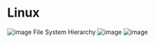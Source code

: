 # Linux
![image](https://github.com/adityasneo/Linux/assets/128022129/9b78ab7b-7740-4e80-b306-0deee0f51b12)
File System Hierarchy
![image](https://github.com/adityasneo/Linux/assets/128022129/c2fc3790-086d-4f39-afd3-8b776f41f026)
![image](https://github.com/adityasneo/Linux/assets/128022129/4f430f9c-ed85-46de-9631-78024d6d489d)
